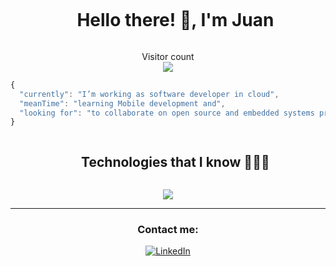 <div id="user-content-toc">
  <ul align="center">
    <summary><h1 style="display: inline-block">Hello there! 👋, I'm Juan</h1></summary>
  </ul>
</div>


<p align="center"> 
  <div align="center">Visitor count</div>
  <div align="center">
    <img src="https://profile-counter.glitch.me/EscamillaJuan/count.svg"/>
  </div> 
</p>

``` javascript
{
  "currently": "I’m working as software developer in cloud",
  "meanTime": "learning Mobile development and",
  "looking for": "to collaborate on open source and embedded systems projects"
}
```

<div id="user-content-toc">
  <ul align="center">
    <summary><h2 style="display: inline-block">Technologies that I know 👨🏻‍💻</h2></summary>
  </ul>
</div>
<!--tech stack icons-->
<p align="center">
  <a href="https://skillicons.dev">
    <img src="https://skillicons.dev/icons?i=git,c,cpp,express,github,html,java,js,linux,mongodb,sqlite,nodejs,python,react,ts,matlab,raspberrypi&perline=14" />
  </a>
</p>

<div align="center">

---
### Contact me:

<a href="https://www.linkedin.com/in/juan-escamilla-258044218?lipi=urn%3Ali%3Apage%3Ad_flagship3_profile_view_base_contact_details%3BDanlecCBQwml6DfZolxu4w%3D%3D" target="_blank"><img src="https://img.shields.io/badge/LinkedIn-%230077B5.svg?&style=flat-square&logo=linkedin&logoColor=white" alt="LinkedIn"></a>

</div>

